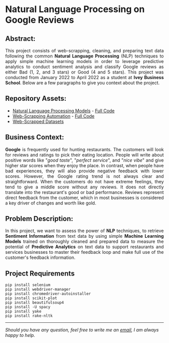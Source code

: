 # Natural Language Processing on Google Reviews

## Abstract:

<p align="justify">This project consists of web-scrapping, cleaning, and preparing text data following the common <b>Natural Language Processing</b> (NLP) techniques to apply simple machine learning models in order to leverage predictive analytics to conduct sentiment analysis and classify Google reviews as either Bad (1, 2, and 3 stars) or Good (4 and 5 stars). This project was conducted from January 2022 to April 2022 as a student at <b>Ivey Business School</b>. Below are a few paragraphs to give you context about the project.</p> 

## Repository Assets:

- [Natural Language Processing Models](nlp/) - [Full Code](nlp/nlp_models.ipynb)
- [Web-Scrapping Automation](web-scrapping/) - [Full Code](web-scrapping/web-scrapping_reviews.ipynb)
- [Web-Scrapped Datasets](data/)

## Business Context:

<p align="justify"><b>Google</b> is frequently used for hunting restaurants. The customers will look for reviews and ratings to pick their eating location. People will write about positive words like "<i>good taste</i>", "<i>perfect service</i>", and "<i>nice vibe</i>" and give higher star scores when they enjoy the place. In contrast, when people have bad experiences, they will also provide negative feedback with lower scores. However, the Google rating trend is not always clear and straightforward. When the customers do not have extreme feelings, they tend to give a middle score without any reviews. It does not directly translate into the restaurant's good or bad performance. Reviews represent direct feedback from the customer, which in most businesses is considered a key driver of changes and worth like gold. </p>

## Problem Description:

<p align="justify"> In this project, we want to assess the power of <b>NLP</b> techniques, to retrieve <b>Sentiment Information</b> from text data by using simple <b>Machine Learning Models</b> trained on thoroughly cleaned and prepared data to measure the potential of <b>Predictive Analytics</b> on text data to support restaurants and services businesses to master their feedback loop and make full use of the customer's feedback information.</p>

## Project Requirements
```
pip install selenium
pip install webdriver-manager
pip install chromedriver-autoinstaller
pip install scikit-plot
pip install beautifulsoup4
pip install -U spacy
pip install yake
pip install rake-nltk
```

***

<i>Should you have any question, feel free to write me an [email](mailto:mlepicier.msc2022@ivey.ca), I am always happy to help.</i>